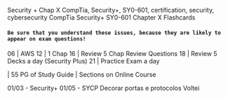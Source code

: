 Security + Chap X
CompTia, Security+, SY0-601, certification, security, cybersecurity
CompTia Security+ SY0-601 Chapter X Flashcards


#### `Be sure that you understand these issues, because they are likely to appear on exam questions!`

06 | AWS
12 | 1 Chap
16 | Review 5 Chap Review Questions
18 | Review 5 Decks a day (Security Plus)
21 | Practice Exam a day

| 55 PG of Study Guide
| Sections on Online Course

01/03 - Security+
01/05 - SYCP
Decorar portas e protocolos
Voltei